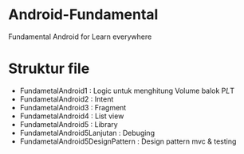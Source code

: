 # Android-Fundamental
Fundamental Android for Learn everywhere

# Struktur file
- FundametalAndroid1 : Logic untuk menghitung Volume balok P*L*T
- FundametalAndroid2 : Intent
- FundametalAndroid3 : Fragment
- FundametalAndroid4 : List view
- FundametalAndroid5 : Library
- FundametalAndroid5Lanjutan : Debuging
- FundametalAndroid5DesignPattern : Design pattern mvc & testing
